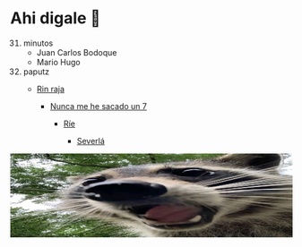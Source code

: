 # Ahi digale 🦝
31. minutos
    - Juan Carlos Bodoque
    - Mario Hugo
32. paputz
    - [Rin raja](https://www.youtube.com/watch?v=COBJFGzOE1w)
      
      - [Nunca me he sacado un 7](https://www.youtube.com/watch?v=_3qHy9WiFDU)
        
        - [Ríe](https://www.youtube.com/watch?v=9ItuO9lsspU)
          
          - [Severlá](https://www.youtube.com/watch?v=R2jK-MuW2U8)
<img src="https://github.com/MarkiHub/MarkiHub/blob/main/F9Z5_DAWQAAnxQb.jpeg" height="150" style="width: 100%" title="El mejor JavaDev de">
